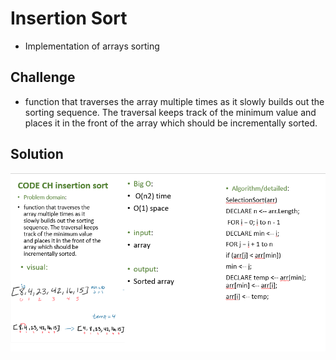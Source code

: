 # Insertion Sort

- Implementation of arrays sorting

## Challenge

- function that traverses the array multiple times as it slowly builds out the sorting sequence. The traversal keeps track of the minimum value and places it in the front of the array which should be incrementally sorted.


## Solution

![sort](/assets/sort22.PNG)



